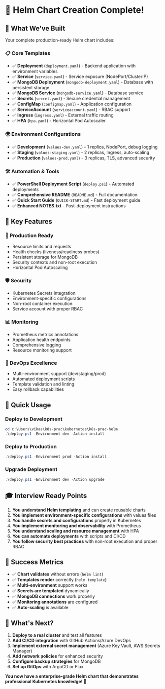 # 🎉 Helm Chart Creation Complete!

## 📁 What We've Built

Your complete production-ready Helm chart includes:

### 📋 Core Templates
- ✅ **Deployment** (`deployment.yaml`) - Backend application with environment variables
- ✅ **Service** (`service.yaml`) - Service exposure (NodePort/ClusterIP)
- ✅ **MongoDB Deployment** (`mongodb-deployment.yaml`) - Database with persistent storage
- ✅ **MongoDB Service** (`mongodb-service.yaml`) - Database service
- ✅ **Secrets** (`secret.yaml`) - Secure credential management
- ✅ **ConfigMap** (`configmap.yaml`) - Application configuration
- ✅ **ServiceAccount** (`serviceaccount.yaml`) - RBAC support
- ✅ **Ingress** (`ingress.yaml`) - External traffic routing
- ✅ **HPA** (`hpa.yaml`) - Horizontal Pod Autoscaler

### 🌍 Environment Configurations
- ✅ **Development** (`values-dev.yaml`) - 1 replica, NodePort, debug logging
- ✅ **Staging** (`values-staging.yaml`) - 2 replicas, Ingress, auto-scaling
- ✅ **Production** (`values-prod.yaml`) - 3 replicas, TLS, advanced security

### 🛠️ Automation & Tools
- ✅ **PowerShell Deployment Script** (`deploy.ps1`) - Automated deployments
- ✅ **Comprehensive README** (`README.md`) - Full documentation
- ✅ **Quick Start Guide** (`QUICK-START.md`) - Fast deployment guide
- ✅ **Enhanced NOTES.txt** - Post-deployment instructions

## 🚀 Key Features

### 🔧 **Production Ready**
- Resource limits and requests
- Health checks (liveness/readiness probes)
- Persistent storage for MongoDB
- Security contexts and non-root execution
- Horizontal Pod Autoscaling

### 🛡️ **Security**
- Kubernetes Secrets integration
- Environment-specific configurations
- Non-root container execution
- Service account with proper RBAC

### 📊 **Monitoring**
- Prometheus metrics annotations
- Application health endpoints
- Comprehensive logging
- Resource monitoring support

### 🎯 **DevOps Excellence**
- Multi-environment support (dev/staging/prod)
- Automated deployment scripts
- Template validation and linting
- Easy rollback capabilities

## 📝 Quick Usage

### Deploy to Development
```powershell
cd c:\Users\vikas\k8s-prac\kubernetes\k8s-prac-helm
.\deploy.ps1 -Environment dev -Action install
```

### Deploy to Production
```powershell
.\deploy.ps1 -Environment prod -Action install
```

### Upgrade Deployment
```powershell
.\deploy.ps1 -Environment dev -Action upgrade
```

## 🎓 Interview Ready Points

1. **You understand Helm templating** and can create reusable charts
2. **You implement environment-specific configurations** with values files
3. **You handle secrets and configurations** properly in Kubernetes
4. **You implement monitoring and observability** with Prometheus
5. **You understand scaling and resource management** with HPA
6. **You can automate deployments** with scripts and CI/CD
7. **You follow security best practices** with non-root execution and proper RBAC

## 🎉 Success Metrics

- ✅ **Chart validates** without errors (`helm lint`)
- ✅ **Templates render** correctly (`helm template`)
- ✅ **Multi-environment** support works
- ✅ **Secrets are templated** dynamically
- ✅ **MongoDB connections** work properly
- ✅ **Monitoring annotations** are configured
- ✅ **Auto-scaling** is available

## 🔗 What's Next?

1. **Deploy to a real cluster** and test all features
2. **Add CI/CD integration** with GitHub Actions/Azure DevOps
3. **Implement external secret management** (Azure Key Vault, AWS Secrets Manager)
4. **Add network policies** for enhanced security
5. **Configure backup strategies** for MongoDB
6. **Set up GitOps** with ArgoCD or Flux

**You now have a enterprise-grade Helm chart that demonstrates professional Kubernetes knowledge! 🚀**
